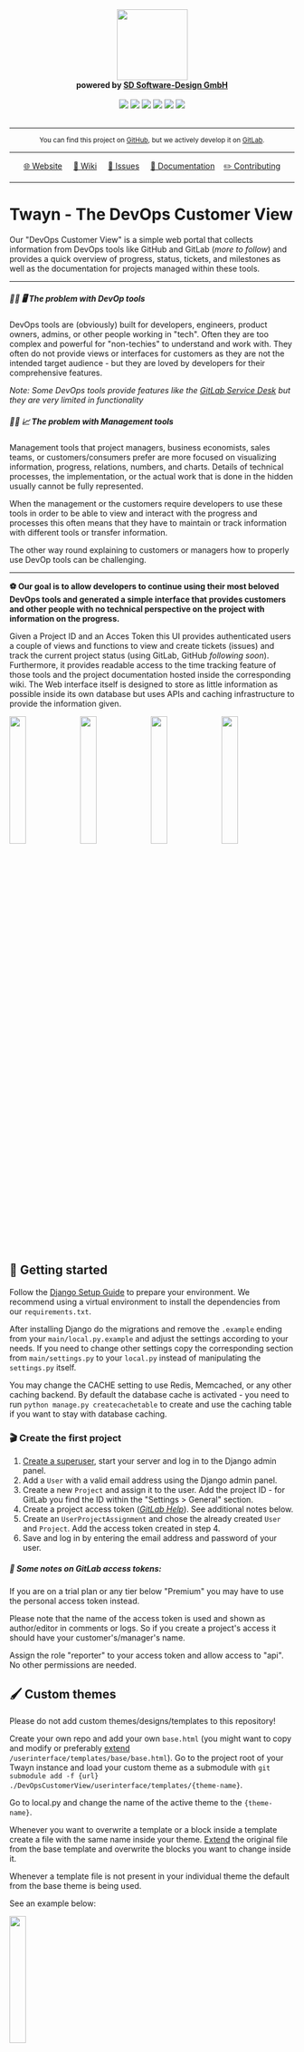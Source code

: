 <div align="center">
    <img src="https://gitlab.com/uploads/-/system/project/avatar/38322393/Twayn-Logo.png?width=200" width="125"><br>
    <strong>powered by <a href="https://software-design.de">SD Software-Design GmbH</a></strong><br><br>
    <img src="https://badgen.net/gitlab/license/software-design-public/twayn-devops-customer-view">
    <img src="https://gitlab.com/software-design-public/twayn-devops-customer-view/badges/main/pipeline.svg">
    <img src="https://gitlab.com/software-design-public/twayn-devops-customer-view/badges/main/coverage.svg">
    <img src="https://badgen.net/gitlab/open-issues/software-design-public/twayn-devops-customer-view">
    <img src="https://badgen.net/gitlab/closed-issues/software-design-public/twayn-devops-customer-view">
    <img src="https://badgen.net/gitlab/last-commit/software-design-public/twayn-devops-customer-view"><br><br>
    <hr>
    <small>You can find this project on <a href="https://github.com/Software-Design/Twayn-DevOps-Customer-View">GitHub</a>, but we actively develop it on <a href="https://gitlab.com/software-design-public/twayn-devops-customer-view">GitLab</a>.</small>
    <hr>
    <a href="http://twayn.com">🌐 Website</a> &nbsp; &nbsp; <a href="https://gitlab.com/software-design-public/twayn-devops-customer-view/-/wikis/">📖 Wiki</a> &nbsp; &nbsp; <a href="https://gitlab.com/software-design-public/twayn-devops-customer-view/-/issues">📑 Issues</a> &nbsp; &nbsp; <a href="https://gitlab.com/software-design-public/twayn-devops-customer-view/-/wikis/">📖 Documentation</a> &nbsp; &nbsp;<a href="https://gitlab.com/software-design-public/twayn-devops-customer-view/-/blob/main/CONTRIBUTING.md">✏️ Contributing</a> 
    <hr>
</div>

# Twayn - The DevOps Customer View

Our "DevOps Customer View" is a simple web portal that collects information from DevOps tools like GitHub and GitLab (_more to follow_) and provides a quick overview of progress, status, tickets, and milestones as well as the documentation for projects managed within these tools.

--- 

##### 🧑‍💻 🖥️ The problem with DevOp tools
DevOps tools are (obviously) built for developers, engineers, product owners, admins, or other people working in "tech". Often they are too complex and powerful for "non-techies" to understand and work with. They often do not provide views or interfaces for customers as they are not the intended target audience - but they are loved by developers for their comprehensive features.

_Note: Some DevOps tools provide features like the [GitLab Service Desk](https://docs.gitlab.com/ee/user/project/service_desk.html) but they are very limited in functionality_

#####  👩‍💼 📈 The problem with Management tools
Management tools that project managers, business economists, sales teams, or customers/consumers prefer are more focused on visualizing information, progress, relations, numbers, and charts. Details of technical processes, the implementation, or the actual work that is done in the hidden usually cannot be fully represented.

When the management or the customers require developers to use these tools in order to be able to view and interact with the progress and processes this often means that they have to maintain or track information with different tools or transfer information.

The other way round explaining to customers or managers how to properly use DevOp tools can be challenging.

---

**⚽ Our goal is to allow developers to continue using their most beloved DevOps tools and generated a simple interface that provides customers and other people with no technical perspective on the project with information on the progress.**


Given a Project ID and an Acces Token this UI provides authenticated users a couple of views and functions to view and create tickets (issues) and track the current project status (using GitLab, GitHub *following soon*). Furthermore, it provides readable access to the time tracking feature of those tools and the project documentation hosted inside the corresponding wiki. The Web interface itself is designed to store as little information as possible inside its own database but uses APIs and caching infrastructure to provide the information given.

<img src="https://software-design.de/static/img/references/twayn/screen1.jpg" width="24%" padding="3%"> <img src="https://software-design.de/static/img/references/twayn/screen2.jpg" width="24%" padding="3%"> <img src="https://software-design.de/static/img/references/twayn/screen3.jpg" width="24%" padding="3%"> <img src="https://software-design.de/static/img/references/twayn/screen4.jpg" width="24%" padding="3%">

## 🏁 Getting started

Follow the [Django Setup Guide](https://docs.djangoproject.com/en/4.1/intro/tutorial01/) to prepare your environment. We recommend using a virtual environment to install the dependencies from our `requirements.txt`.

After installing Django do the migrations and remove the `.example` ending from your `main/local.py.example` and adjust the settings according to your needs. If you need to change other settings copy the corresponding section from `main/settings.py` to your `local.py` instead of manipulating the `settings.py` itself.

You may change the CACHE setting to use Redis, Memcached, or any other caching backend. By default the database cache is activated - you need to run `python manage.py createcachetable` to create and use the caching table if you want to stay with database caching.

### 🎬 Create the first project

1. [Create a superuser](https://docs.djangoproject.com/en/4.1/ref/django-admin/#createsuperuser), start your server and log in to the Django admin panel.
2. Add a `User` with a valid email address using the Django admin panel.
3. Create a new `Project` and assign it to the user. Add the project ID - for GitLab you find the ID within the "Settings > General" section.
4. Create a project access token (*[GitLab Help](https://docs.gitlab.com/ee/user/project/settings/project_access_tokens.html)*). See additional notes below.
5. Create an `UserProjectAssignment` and chose the already created `User` and `Project`. Add the access token created in step 4.
6. Save and log in by entering the email address and password of your user.

##### 🔐 **Some notes on GitLab access tokens:**
If you are on a trial plan or any tier below "Premium" you may have to use the personal access token instead. 

Please note that the name of the access token is used and shown as author/editor in comments or logs. So if you create a project's access it should have your customer's/manager's name.

Assign the role "reporter" to your access token and allow access to "api".
No other permissions are needed. 

## 🖌️ Custom themes
Please do not add custom themes/designs/templates to this repository! 

Create your own repo and add your own `base.html` (you might want to copy and modify or preferably [extend](https://docs.djangoproject.com/en/4.0/ref/templates/language/) `/userinterface/templates/base/base.html`).
Go to the project root of your Twayn instance and load your custom theme as a submodule with `git submodule add -f {url} ./DevOpsCustomerView/userinterface/templates/{theme-name}`.

Go to local.py and change the name of the active theme to the `{theme-name}`.

Whenever you want to overwrite a template or a block inside a template create a file with the same name inside your theme. [Extend](https://docs.djangoproject.com/en/4.0/ref/templates/language/) the original file from the base template and overwrite the blocks you want to change inside it.

Whenever a template file is not present in your individual theme the default from the base theme is being used.

See an example below:

<img src="https://software-design.de/static/img/references/twayn/screen5.jpg" width="24%" padding="3%">

## 👥 Author
This project is maintained by the [SD Software-Design GmbH](https://software-design.de) - a software development company based in Freiburg, Germany.
Any other authors, contributors, and volunteers are welcome.

## ⚖️ License 
This software is provided and maintained under the [MIT License](/LICENSE).
We kindly ask you to send merge requests to our public repo in case you are adding features to your invdividual copy of this software.

## ⌨️ Contribution
We are happy to review your merge requests when you feel that you can contribute to, extend, or improved the software in any way.
Please make sure that you make use of our approach to allow custom themes and modifications as described within the [custom themes](#custom-themes) section of this page and the following principles.

**Although this project is published on GitLab and GitHub we maintain the official project on [GitLab](https://gitlab.com/software-design-public/twayn-devops-customer-view)**

#### 📋 Notes on basic principles and design choices
1. Respect the API Terms (see [GitLab Terms](https://about.gitlab.com/handbook/legal/api-terms/) and [GitHub Terms](https://docs.github.com/en/site-policy/github-terms/github-terms-of-service#h-api-terms))
There are terms and conditions when using APIs - respect them.
2. Store / manage as little data as possible.
Since this project is meant to be an interface it should mainly use the DevOp tools as a data source and store as little information as poissible within its own database.
3. Don't break the permission and access control features of the DevOp tools - use them! 
Assign individual tokens to each user and don't use any method that allows access beyond the token-based permissions.
